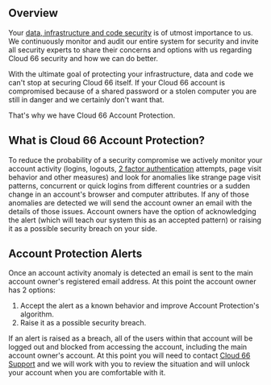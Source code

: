 

## Overview
Your [data, infrastructure and code security](/{{page.collection}}/resources/security.html) is of utmost importance to us. We continuously monitor and audit our entire system for security and invite all security experts to share their concerns and options with us regarding Cloud 66 security and how we can do better.

With the ultimate goal of protecting your infrastructure, data and code we can't stop at securing Cloud 66 itself. If your Cloud 66 account is compromised because of a shared password or a stolen computer you are still in danger and we certainly don't want that.

That's why we have Cloud 66 Account Protection.


## What is Cloud 66 Account Protection?
To reduce the probability of a security compromise we actively monitor your account activity (logins, logouts, [2 factor authentication](/{{page.collection}}/references/account/two-step-verification.html) attempts, page visit behavior and other measures) and look for anomalies like strange page visit patterns, concurrent or quick logins from different countries or a sudden change in an account's browser and computer attributes. If any of those anomalies are detected we will send the account owner an email with the details of those issues. Account owners have the option of acknowledging the alert (which will teach our system this as an accepted pattern) or raising it as a possible security breach on your side.

## Account Protection Alerts
Once an account activity anomaly is detected an email is sent to the main account owner's registered email address. At this point the account owner has 2 options:

1. Accept the alert as a known behavior and improve Account Protection's algorithm.
2. Raise it as a possible security breach.

If an alert is raised as a breach, all of the users within that account will be logged out and blocked from accessing the account, including the main account owner's account. At this point you will need to contact [Cloud 66 Support](mailto:support@cloud66.com) and we will work with you to review the situation and will unlock your account when you are comfortable with it.

